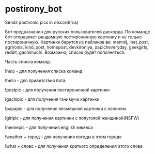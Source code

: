 # postirony_bot
Sends postironic pics in discord(rus)

Бот предназначен для русских пользователей дискорда.
По команде бот отправляет рандомную постироничную картинку и не только постироничную.
Картинки берутся из пабликов вк: memnij, inet_post, agrironia, kind_post, homepost, devkironiya,   papicheveryday, geekgirls, reddit, gachimuchi. Возможно, список будет пополняться.

Часть списка команд:

!help - для получения списка команд

!hello - для приветствия бота

!postpic - для получения постироничной картинки

!gachipic - для получения гачимучи картинки

!papapic - для получения несмешной картинки с папичем

!girlpic - для получения картинки с полуголой женщиной(NSFW)

!memepic - для получения english мемеса

!weather + город - для получения погоды в этом городе

!what + слово - для получения краткого определения этого слова
